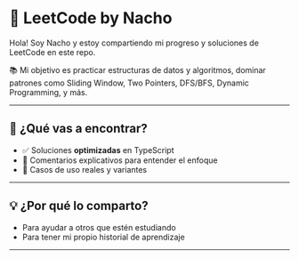 # 🚀 LeetCode by Nacho

Hola! Soy Nacho y estoy compartiendo mi progreso y soluciones de LeetCode en este repo.

📚 Mi objetivo es practicar estructuras de datos y algoritmos, dominar patrones como Sliding Window, Two Pointers, DFS/BFS, Dynamic Programming, y más.

---

## 📂 ¿Qué vas a encontrar?

- ✅ Soluciones **optimizadas** en TypeScript
- 🧠 Comentarios explicativos para entender el enfoque
- 🧩 Casos de uso reales y variantes

---

## 💡 ¿Por qué lo comparto?

- Para ayudar a otros que estén estudiando
- Para tener mi propio historial de aprendizaje 

---
